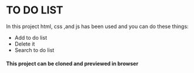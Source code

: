 <h1>TO DO LIST</h1>

<p>In this project  html, css ,and js has been used and you can do these things:  </p>
<ul>
  <li>Add to do list</li>
  <li>Delete it</li>
  <li>Search to do list</li>
  </ul>
  
 <h4> This project can be cloned and previewed in browser </h4>
